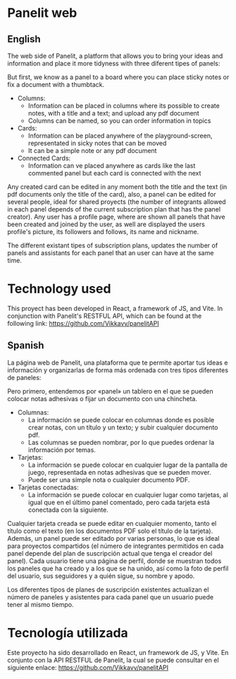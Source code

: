 # Panelit web

## English

The web side of Panelit, a platform that allows you to bring your ideas and information and place it more tidyness with three diferent tipes of panels:

But first, we know as a panel to a board where you can place sticky notes or fix a document with a thumbtack.

 - Columns:
   - Information can be placed in columns where its possible to create notes, with a title and a text; and upload any pdf document
   - Columns can be named, so you can order information in topics
 - Cards:
   - Information can be placed anywhere of the playground-screen, representated in sicky notes that can be moved
   - It can be a simple note or any pdf document
 - Connected Cards:
   - Information can ve placed anywhere as cards like the last commented panel but each card is connected with the next

Any created card can be edited in any moment both the title and the text (in pdf documents only the title of the card),
also, a panel can be edited for several people, ideal for shared proyects (the number of integrants allowed in each panel depends of the current subscription plan that has the panel creator).
Any user has a profile page, where are shown all panels that have been created and joined by the user, as well are displayed the users profile's picture, its followers and follows, its name and nickname.

The different existant tipes of subscription plans, updates the number of panels and assistants for each panel that an user can have at the same time.

# Technology used

This proyect has been developed in React, a framework of JS, and Vite.
In conjunction with Panelit's RESTFUL API, which can be found at the following link: https://github.com/Vikkavv/panelitAPI

## Spanish

La página web de Panelit, una plataforma que te permite aportar tus ideas e información y organizarlas de forma más ordenada con tres tipos diferentes de paneles:

Pero primero, entendemos por «panel» un tablero en el que se pueden colocar notas adhesivas o fijar un documento con una chincheta.

 - Columnas:
   - La información se puede colocar en columnas donde es posible crear notas, con un título y un texto; y subir cualquier documento pdf.
   - Las columnas se pueden nombrar, por lo que puedes ordenar la información por temas.
 - Tarjetas:
   - La información se puede colocar en cualquier lugar de la pantalla de juego, representada en notas adhesivas que se pueden mover.
   - Puede ser una simple nota o cualquier documento PDF.
 - Tarjetas conectadas:
   - La información se puede colocar en cualquier lugar como tarjetas, al igual que en el último panel comentado, pero cada tarjeta está conectada con la siguiente.

Cualquier tarjeta creada se puede editar en cualquier momento, tanto el título como el texto (en los documentos PDF solo el título de la tarjeta).
Además, un panel puede ser editado por varias personas, lo que es ideal para proyectos compartidos (el número de integrantes permitidos en cada panel depende del plan de suscripción actual que tenga el creador del panel).
Cada usuario tiene una página de perfil, donde se muestran todos los paneles que ha creado y a los que se ha unido, así como la foto de perfil del usuario, sus seguidores y a quién sigue, su nombre y apodo.

Los diferentes tipos de planes de suscripción existentes actualizan el número de paneles y asistentes para cada panel que un usuario puede tener al mismo tiempo.

# Tecnología utilizada

Este proyecto ha sido desarrollado en React, un framework de JS, y Vite.
En conjunto con la API RESTFUL de Panelit, la cual se puede consultar en el siguiente enlace: https://github.com/Vikkavv/panelitAPI
